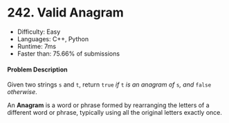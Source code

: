 # 242. Valid Anagram

- Difficulty: Easy
- Languages: C++, Python
- Runtime: 7ms
- Faster than: 75.66% of submissions

#### Problem Description

Given two strings `s` and `t`, return `true` *if* `t` *is an anagram of* `s`*, and* `false` *otherwise*.

An **Anagram** is a word or phrase formed by rearranging the letters of a different word or phrase, typically using all the original letters exactly once.
